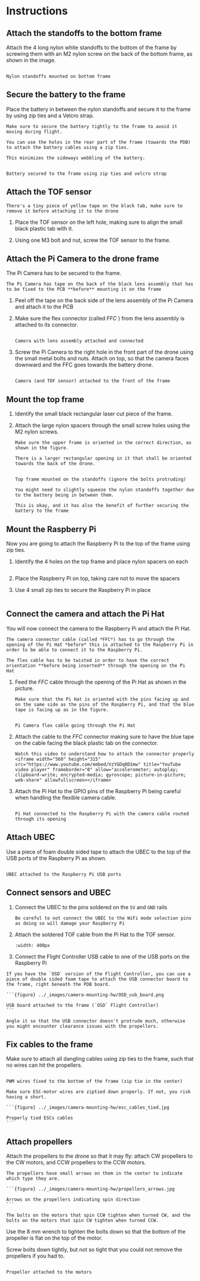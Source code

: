 # Instructions

## Attach the standoffs to the bottom frame
Attach the 4 long nylon white standoffs to the bottom of the frame by screwing them with an M2 nylon screw on the back of the bottom frame, as shown in the image.

```{figure} ../_images/camera-mounting-hw/standoffs_in_frame.png

Nylon standoffs mounted on bottom frame
```

## Secure the battery to the frame
Place the battery in between the nylon standoffs and secure it to the frame by using zip ties and a Velcro strap.

```{attention} 
Make sure to secure the battery tightly to the frame to avoid it moving during flight.
```

```{tip}
You can use the holes in the rear part of the frame (towards the PDB) to attach the battery cables using a zip ties. 

This minimizes the sideways wobbling of the battery.
```

```{figure} ../_images/camera-mounting-hw/battery_secured.png

Battery secured to the frame using zip ties and velcro strap
```
## Attach the TOF sensor

```{important}
There's a tiny piece of yellow tape on the black tab, make sure to remove it before attaching it to the drone
```

1. Place the TOF sensor on the left hole, making sure to align the small black plastic tab with it.

1. Using one M3 bolt and nut, screw the TOF sensor to the frame.

## Attach the Pi Camera to the drone frame
The Pi Camera has to be secured to the frame. 

```{attention}
The Pi Camera has tape on the back of the black lens assembly that has to be fixed to the PCB **before** mounting it on the frame
```

1. Peel off the tape on the back side of the lens assembly of the Pi Camera and attach it to the PCB

1. Make sure the flex connector (called *FFC* ) from the lens assembly is attached to its connector.

    ```{figure} ../_images/camera-mounting-hw/camera_connector.png

    Camera with lens assembly attached and connected
    ```
1. Screw the Pi Camera to the right hole in the front part of the drone using the small metal bolts and nuts. Attach on top, so that the camera faces downward and the FFC goes towards the battery drone.

    ```{figure} ../_images/camera-mounting-hw/camera_tof_sensor_attached.png

    Camera (and TOF sensor) attached to the front of the frame

## Mount the top frame
1. Identify the small black rectangular laser cut piece of the frame.

1. Attach the large nylon spacers through the small screw holes using the M2 nylon screws.

    ```{important}
    Make sure the upper frame is oriented in the correct direction, as shown in the figure.

    There is a larger rectangular opening in it that shall be oriented towards the back of the drone.
    ```

    ```{figure} ../_images/camera-mounting-hw/top_frame_mounted.jpg

    Top frame mounted on the standoffs (ignore the bolts protruding)
    ```

    ```{tip} 
    You might need to slightly squeeze the nylon standoffs together due to the battery being in between them. 

    This is okay, and it has also the benefit of further securing the battery to the frame
    ```

## Mount the Raspberry Pi
Now you are going to attach the Raspberry Pi to the top of the frame using zip ties.

1.  Identify the 4 holes on the top frame and place nylon spacers on each
    ```{image} ../_images/camera-mounting-hw/top_frame_spacers.png
    ```

1.  Place the Raspberry Pi on top, taking care not to move the spacers

1.  Use 4 small zip ties to secure the Raspberry Pi in place
    ```{image} ../_images/camera-mounting-hw/raspberry_pi_attached.png
    ```

## Connect the camera and attach the Pi Hat
You will now connect the camera to the Raspberry Pi and attach the Pi Hat. 

```{important}
The camera connector cable (called *FFC*) has to go through the opening of the Pi Hat *before* this is attached to the Raspberry Pi in order to be able to connect it to the Raspberry Pi.
```

```{attention} 
The flex cable has to be twisted in order to have the correct orientation **before being inserted** through the opening on the Pi Hat
```

1.  Feed the *FFC* cable through the opening of the Pi Hat as shown in the picture. 
    ```{note}
    Make sure that the Pi Hat is oriented with the pins facing up and on the same side as the pins of the Raspberry Pi, and that the blue tape is facing up as in the figure.
    ```

    ```{figure} ../_images/camera-mounting-hw/ffc_through_hat.png

    Pi Camera flex cable going through the Pi Hat
    ```

1.  Attach the cable to the *FFC* connector making sure to have the blue tape on the cable facing the black plastic tab on the connector.  
    ```{tip} 
    Watch this video to understand how to attach the connector properly
    <iframe width="560" height="315" src="https://www.youtube.com/embed/VzYGDq0D1mw" title="YouTube video player" frameborder="0" allow="accelerometer; autoplay; clipboard-write; encrypted-media; gyroscope; picture-in-picture; web-share" allowfullscreen></iframe>
    ```

1.  Attach the Pi Hat to the GPIO pins of the Raspberry Pi being careful when handling the flexible camera cable.

    ```{figure} ../_images/camera-mounting-hw/pi_hat_connected.png

    Pi Hat connected to the Raspberry Pi with the camera cable routed through its opening
    ```

## Attach UBEC
Use a piece of foam double sided tape to attach the UBEC to the top of the USB ports of the Raspberry Pi as shown.

```{figure} ../_images/camera-mounting-hw/ubec_attached.png

UBEC attached to the Raspberry Pi USB ports
```

## Connect sensors and UBEC

1. Connect the UBEC to the pins soldered on the `5V` and `GND` rails
    ```{danger}
    Be careful to not connect the UBEC to the WiFi mode selection pins as doing so will damage your Raspberry Pi
    ```

1.  Attach the soldered TOF cable from the Pi Hat to the TOF sensor.
    ```{image} ../_images/camera-mounting-hw/tof_sensor_attached_cable.png
    :width: 400px
    ```

1.  Connect the Flight Controller USB cable to one of the USB ports on the Raspberry Pi

````{note}
If you have the `OSD` version of the Flight Controller, you can use a piece of double sided foam tape to attach the USB connector board to the frame, right beneath the PDB board.

```{figure} ../_images/camera-mounting-hw/OSD_usb_board.png

USB board attached to the frame (`OSD` Flight Controller)
```

Angle it so that the USB connector doesn't protrude much, otherwise you might encounter clearance issues with the propellers.
````

## Fix cables to the frame
Make sure to attach all dangling cables using zip ties to the frame, such that no wires can hit the propellers.

```{figure} ../_images/camera-mounting-hw/pwm_wires_fixed.png

PWM wires fixed to the bottom of the frame (zip tie in the center)
```

````{danger}
Make sure ESC-motor wires are ziptied down properly. If not, you risk having a short.

```{figure} ../_images/camera-mounting-hw/esc_cables_tied.jpg

Properly tied ESCs cables
```

````

## Attach propellers
Attach the propellers to the drone so that it may fly: attach CW propellers to the CW motors, and CCW propellers to the CCW motors. 

````{important}
The propellers have small arrows on them in the center to indicate which type they are.

```{figure} ../_images/camera-mounting-hw/propellers_arrows.jpg

Arrows on the propellers indicating spin direction
```

````

```{tip}
The bolts on the motors that spin CCW tighten when turned CW, and the bolts on the motors that spin CW tighten when turned CCW.
```

Use the 8 mm wrench to tighten the bolts down so that the bottom of the propeller is flat on the top of the motor.

Screw bolts down tightly, but not so tight that you could not remove the propellers if you had to.


```{figure} ../_images/camera-mounting-hw/propellers_attached.jpg

Propeller attached to the motors
```
